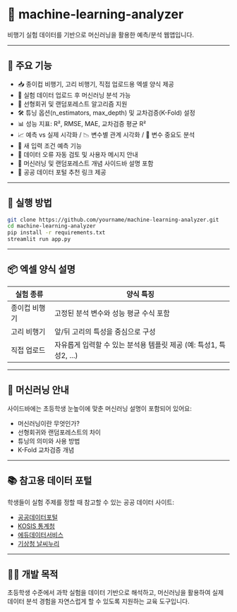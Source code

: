 # 🤖 machine-learning-analyzer

비행기 실험 데이터를 기반으로 머신러닝을 활용한 예측/분석 웹앱입니다.

---

## 🧩 주요 기능

- 📥 종이컵 비행기, 고리 비행기, 직접 업로드용 엑셀 양식 제공
- 📂 실험 데이터 업로드 후 머신러닝 분석 가능
- 🧠 선형회귀 및 랜덤포레스트 알고리즘 지원
- 🛠 튜닝 옵션(n_estimators, max_depth) 및 교차검증(K-Fold) 설정
- 📊 성능 지표: R², RMSE, MAE, 교차검증 평균 R²
- 📈 예측 vs 실제 시각화 / 📉 변수별 관계 시각화 / 📌 변수 중요도 분석
- 🧪 새 입력 조건 예측 기능
- 🚨 데이터 오류 자동 검토 및 사용자 메시지 안내
- 📘 머신러닝 및 랜덤포레스트 개념 사이드바 설명 포함
- 🔗 공공 데이터 포털 추천 링크 제공

---

## 🚀 실행 방법

```bash
git clone https://github.com/yourname/machine-learning-analyzer.git
cd machine-learning-analyzer
pip install -r requirements.txt
streamlit run app.py
```

---

## 📦 엑셀 양식 설명

| 실험 종류 | 양식 특징 |
|-----------|------------|
| 종이컵 비행기 | 고정된 분석 변수와 성능 평균 수식 포함 |
| 고리 비행기 | 앞/뒤 고리의 특성을 중심으로 구성 |
| 직접 업로드 | 자유롭게 입력할 수 있는 분석용 템플릿 제공 (예: 특성1, 특성2, ...)

---

## 🤖 머신러닝 안내

사이드바에는 초등학생 눈높이에 맞춘 머신러닝 설명이 포함되어 있어요:

- 머신러닝이란 무엇인가?
- 선형회귀와 랜덤포레스트의 차이
- 튜닝의 의미와 사용 방법
- K-Fold 교차검증 개념

---

## 📚 참고용 데이터 포털

학생들이 실험 주제를 정할 때 참고할 수 있는 공공 데이터 사이트:

- [공공데이터포털](https://www.data.go.kr)
- [KOSIS 통계청](https://kosis.kr)
- [에듀데이터서비스](https://www.edudatalab.kr)
- [기상청 날씨누리](https://www.weather.go.kr/weather/main.jsp)

---

## 🙋‍♀️ 개발 목적

초등학생 수준에서 과학 실험을 데이터 기반으로 해석하고, 머신러닝을 활용하여 실제 데이터 분석 경험을 자연스럽게 할 수 있도록 지원하는 교육 도구입니다.
